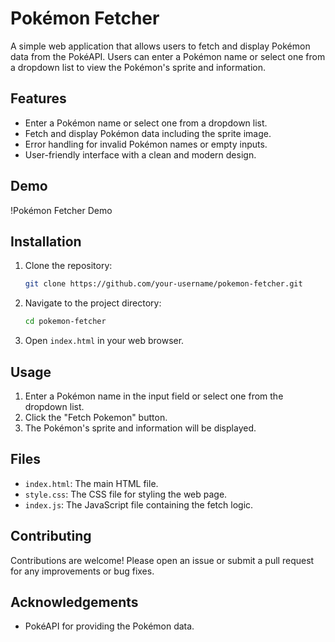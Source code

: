 # Pokémon Fetcher

A simple web application that allows users to fetch and display Pokémon data from the PokéAPI. Users can enter a Pokémon name or select one from a dropdown list to view the Pokémon's sprite and information.

## Features
- Enter a Pokémon name or select one from a dropdown list.
- Fetch and display Pokémon data including the sprite image.
- Error handling for invalid Pokémon names or empty inputs.
- User-friendly interface with a clean and modern design.

## Demo
!Pokémon Fetcher Demo

## Installation
1. Clone the repository:
    ```bash
    git clone https://github.com/your-username/pokemon-fetcher.git
    ```
2. Navigate to the project directory:
    ```bash
    cd pokemon-fetcher
    ```
3. Open `index.html` in your web browser.

## Usage
1. Enter a Pokémon name in the input field or select one from the dropdown list.
2. Click the "Fetch Pokemon" button.
3. The Pokémon's sprite and information will be displayed.

## Files
- `index.html`: The main HTML file.
- `style.css`: The CSS file for styling the web page.
- `index.js`: The JavaScript file containing the fetch logic.

## Contributing
Contributions are welcome! Please open an issue or submit a pull request for any improvements or bug fixes.

## Acknowledgements
- PokéAPI for providing the Pokémon data.
